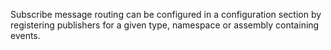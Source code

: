 Subscribe message routing can be configured in a configuration section by registering publishers for a given type, namespace or assembly containing events.
